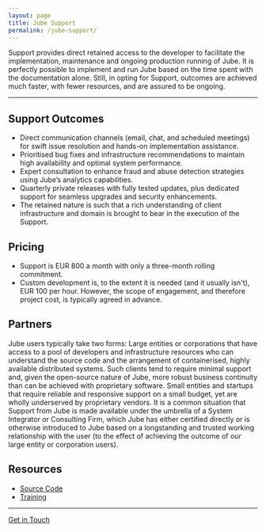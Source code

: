 ```yaml
---
layout: page
title: Jube Support
permalink: /jube-support/
---
```


Support provides direct retained access to the developer to facilitate the implementation, maintenance and ongoing
production running of Jube. It is perfectly possible to implement and run Jube based on the time spent with the
documentation alone. Still, in opting for Support, outcomes are achieved much faster, with fewer resources, and are
assured to be ongoing.

---

## Support Outcomes

* Direct communication channels (email, chat, and scheduled meetings) for swift issue resolution and hands-on
  implementation assistance.
* Prioritised bug fixes and infrastructure recommendations to maintain high availability and optimal system performance.
* Expert consultation to enhance fraud and abuse detection strategies using Jube’s analytics capabilities.
* Quarterly private releases with fully tested updates, plus dedicated support for seamless upgrades and security
  enhancements.
* The retained nature is such that a rich understanding of client infrastructure and domain is brought to bear in the
  execution of the Support.

## Pricing

* Support is EUR 800 a month with only a three-month rolling commitment.
* Custom development is, to the extent it is needed (and it usually isn't), EUR 100 per hour. However, the scope of
  engagement, and therefore project cost, is typically agreed in advance.

## Partners
Jube users typically take two forms:
Large entities or corporations that have access to a pool of developers and infrastructure resources who can understand the source code and the arrangement of containerised, highly available distributed systems.  Such clients tend to require minimal support and, given the open-source nature of Jube, more robust business continuity than can be achieved with proprietary software.
Small entities and startups that require reliable and responsive support on a small budget, yet are wholly underserved by proprietary vendors.
It is a common situation that Support from Jube is made available under the umbrella of a System Integrator or Consulting Firm, which Jube has either certified directly or is otherwise introduced to Jube based on a longstanding and trusted working relationship with the user (to the effect of achieving the outcome of our large entity or corporation users).

## Resources

* [Source Code](https://github.com/jube-home/aml-fraud-transaction-monitoring)
* [Training](/jube-training)

---

<div class="hero__subscribe">
  <a href="javascript:void(Tawk_API.toggle())" class="button button--primary section-button">Get in Touch</a>
</div>

<script>
jQuery(document).ready(function($) {
  // Wait for the Tawk API to be loaded
  Tawk_API.onLoad = function() {
    // Attach a click event to your trigger element (e.g., a button or link)
    $('.live-chat-trigger a').on('click', function(event) {
      event.preventDefault(); // Prevent default link behavior

      // Check if the chat is not already open before toggling
      if (typeof Tawk_API !== 'undefined' && Tawk_API.isChatOpen && !Tawk_API.isChatOpen()) {
        Tawk_API.toggle();
      }
    });
  };
});
</script>